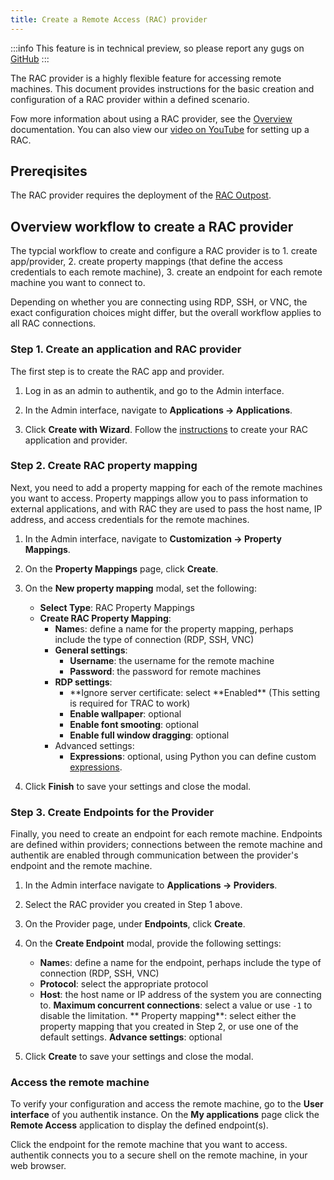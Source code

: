 ```yaml
---
title: Create a Remote Access (RAC) provider
---
```


:::info
This feature is in technical preview, so please report any gugs on [GitHub](https://github.com/goauthentik/authentik/issues)
:::

The RAC provider is a highly flexible feature for accessing remote machines. This document provides instructions for the basic creation and configuration of a RAC provider within a defined scenario.

Fow more information about using a RAC provider, see the [Overview](./index.md) documentation. You can also view our [video on YouTube](https://www.youtube.com/watch?v=9wahIBRV6Ts) for setting up a RAC.

## Prereqisites

The RAC provider requires the deployment of the [RAC Outpost](../../outposts/).

## Overview workflow to create a RAC provider

The typcial workflow to create and configure a RAC provider is to 1. create app/provider, 2. create property mappings (that define the access credentials to each remote machine), 3. create an endpoint for each remote machine you want to connect to.

Depending on whether you are connecting using RDP, SSH, or VNC, the exact configuration choices might differ, but the overall workflow applies to all RAC connections.

### Step 1. Create an application and RAC provider

The first step is to create the RAC app and provider.

1. Log in as an admin to authentik, and go to the Admin interface.

2. In the Admin interface, navigate to **Applications -> Applications**.

3. Click **Create with Wizard**. Follow the [instructions](../../applications/manage_apps.md#instructions) to create your RAC application and provider.

### Step 2. Create RAC property mapping

Next, you need to add a property mapping for each of the remote machines you want to access. Property mappings allow you to pass information to external applications, and with RAC they are used to pass the host name, IP address, and access credentials for the remote machines.

1. In the Admin interface, navigate to **Customization -> Property Mappings**.

2. On the **Property Mappings** page, click **Create**.

3. On the **New property mapping** modal, set the following:

    - **Select Type**: RAC Property Mappings
    - **Create RAC Property Mapping**:
        - **Name**s: define a name for the property mapping, perhaps include the type of connection (RDP, SSH, VNC)
        - **General settings**:
            - **Username**: the username for the remote machine
            - **Password**: the password for remote machines
        - **RDP settings**:
            - **Ignore server certificate: select **Enabled\*\* (This setting is required for TRAC to work)
            - **Enable wallpaper**: optional
            - **Enable font smooting**: optional
            - **Enable full window dragging**: optional
        - Advanced settings:
            - **Expressions**: optional, using Python you can define custom [expressions](../../property-mappings/expression.mdx).

4. Click **Finish** to save your settings and close the modal.

### Step 3. Create Endpoints for the Provider

Finally, you need to create an endpoint for each remote machine. Endpoints are defined within providers; connections between the remote machine and authentik are enabled through communication between the provider's endpoint and the remote machine.

1. In the Admin interface navigate to **Applications -> Providers**.

2. Select the RAC provider you created in Step 1 above.

3. On the Provider page, under **Endpoints**, click **Create**.

4. On the **Create Endpoint** modal, provide the following settings:

    - **Name**s: define a name for the endpoint, perhaps include the type of connection (RDP, SSH, VNC)
    - **Protocol**: select the appropriate protocol
    - **Host**: the host name or IP address of the system you are connecting to.
      **Maximum concurrent connections**: select a value or use `-1` to disable the limitation.
      ** Property mapping**: select either the property mapping that you created in Step 2, or use one of the default settings.
      **Advance settings**: optional

5. Click **Create** to save your settings and close the modal.

### Access the remote machine

To verify your configuration and access the remote machine, go to the **User interface** of you authentik instance. On the **My applications** page click the **Remote Access** application to display the defined endpoint(s).

Click the endpoint for the remote machine that you want to access. authentik connects you to a secure shell on the remote machine, in your web browser.

